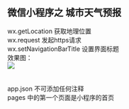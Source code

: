 ## 微信小程序之 城市天气预报
wx.getLocation 获取地理位置<br>
wx.request 发起https请求<br>
wx.setNavigationBarTitle 设置界面标题<br>
效果图：<br>
![](https://gw.alicdn.com/tfs/TB1UlZuQVXXXXbmXFXXXXXXXXXX-375-669.png)
<br/>
<br/>
<br/>
app.json 不可添加任何注释<br>
pages 中的第一个页面是小程序的首页<br>